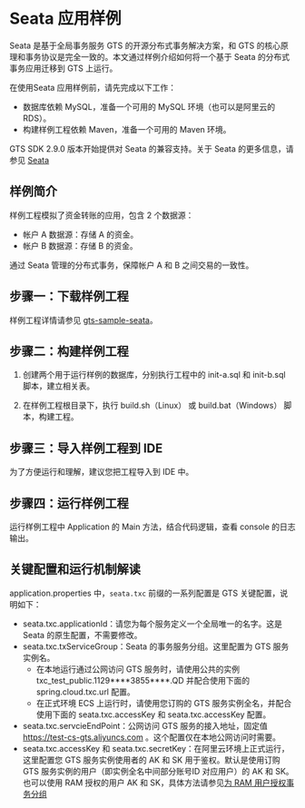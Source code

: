 # Seata 应用样例

Seata 是基于全局事务服务 GTS 的开源分布式事务解决方案，和 GTS 的核心原理和事务协议是完全一致的。本文通过样例介绍如何将一个基于 Seata 的分布式事务应用迁移到 GTS 上运行。

在使用Seata 应用样例前，请先完成以下工作：

-   数据库依赖 MySQL，准备一个可用的 MySQL 环境（也可以是阿里云的 RDS）。
-   构建样例工程依赖 Maven，准备一个可用的 Maven 环境。

GTS SDK 2.9.0 版本开始提供对 Seata 的兼容支持。关于 Seata 的更多信息，请参见 [Seata](https://github.com/seata/seata)

## 样例简介

样例工程模拟了资金转账的应用，包含 2 个数据源：

-   帐户 A 数据源：存储 A 的资金。
-   帐户 B 数据源：存储 B 的资金。

通过 Seata 管理的分布式事务，保障帐户 A 和 B 之间交易的一致性。

## 步骤一：下载样例工程

样例工程详情请参见 [gts-sample-seata](https://code.aliyun.com/txc-console/gts-sample-seata)。

## 步骤二：构建样例工程

1.  创建两个用于运行样例的数据库，分别执行工程中的 init-a.sql 和 init-b.sql 脚本，建立相关表。

2.  在样例工程根目录下，执行 build.sh（Linux） 或 build.bat（Windows） 脚本，构建工程。


## 步骤三：导入样例工程到 IDE

为了方便运行和理解，建议您把工程导入到 IDE 中。

## 步骤四：运行样例工程

运行样例工程中 Application 的 Main 方法，结合代码逻辑，查看 console 的日志输出。

## 关键配置和运行机制解读

application.properties 中，`seata.txc` 前缀的一系列配置是 GTS 关键配置，说明如下：

-   seata.txc.applicationId：请您为每个服务定义一个全局唯一的名字。这是 Seata 的原生配置，不需要修改。
-   seata.txc.txServiceGroup：Seata 的事务服务分组。这里配置为 GTS 服务实例名。
    -   在本地运行通过公网访问 GTS 服务时，请使用公共的实例 txc\_test\_public.1129\*\*\*\*3855\*\*\*\*.QD 并配合使用下面的 spring.cloud.txc.url 配置。
    -   在正式环境 ECS 上运行时，请使用您订购的 GTS 服务实例全名，并配合使用下面的 seata.txc.accessKey 和 seata.txc.accessKey 配置。
-   seata.txc.servcieEndPoint：公网访问 GTS 服务的接入地址，固定值 https://test-cs-gts.aliyuncs.com 。这个配置仅在本地公网访问时需要。
-   seata.txc.accessKey 和 seata.txc.secretKey：在阿里云环境上正式运行，这里配置您 GTS 服务实例使用者的 AK 和 SK 用于鉴权。默认是使用订购 GTS 服务实例的用户（即实例全名中间部分账号ID 对应用户）的 AK 和 SK。也可以使用 RAM 授权的用户 AK 和 SK，具体方法请参见[为 RAM 用户授权事务分组](https://help.aliyun.com/document_detail/118231.html)

